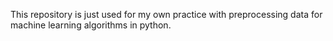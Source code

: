 This repository is just used for my own practice with preprocessing data for machine learning algorithms in python.
